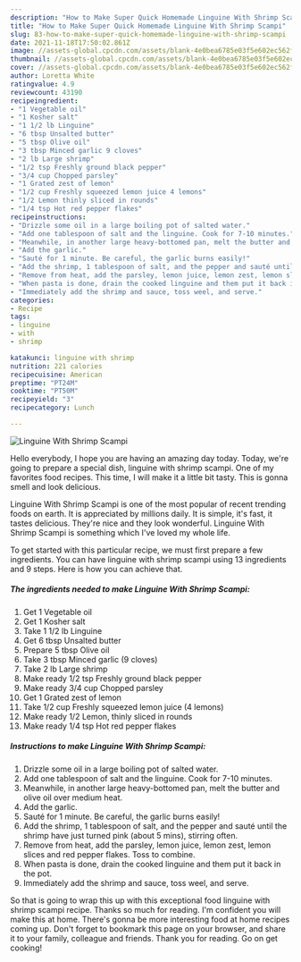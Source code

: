 ```yaml
---
description: "How to Make Super Quick Homemade Linguine With Shrimp Scampi"
title: "How to Make Super Quick Homemade Linguine With Shrimp Scampi"
slug: 83-how-to-make-super-quick-homemade-linguine-with-shrimp-scampi
date: 2021-11-18T17:50:02.861Z
image: //assets-global.cpcdn.com/assets/blank-4e0bea6785e03f5e602ec562f230caae08da540cada707380b4fe1bbebba43da.png
thumbnail: //assets-global.cpcdn.com/assets/blank-4e0bea6785e03f5e602ec562f230caae08da540cada707380b4fe1bbebba43da.png
cover: //assets-global.cpcdn.com/assets/blank-4e0bea6785e03f5e602ec562f230caae08da540cada707380b4fe1bbebba43da.png
author: Loretta White
ratingvalue: 4.9
reviewcount: 43190
recipeingredient:
- "1 Vegetable oil"
- "1 Kosher salt"
- "1 1/2 lb Linguine"
- "6 tbsp Unsalted butter"
- "5 tbsp Olive oil"
- "3 tbsp Minced garlic 9 cloves"
- "2 lb Large shrimp"
- "1/2 tsp Freshly ground black pepper"
- "3/4 cup Chopped parsley"
- "1 Grated zest of lemon"
- "1/2 cup Freshly squeezed lemon juice 4 lemons"
- "1/2 Lemon thinly sliced in rounds"
- "1/4 tsp Hot red pepper flakes"
recipeinstructions:
- "Drizzle some oil in a large boiling pot of salted water."
- "Add one tablespoon of salt and the linguine. Cook for 7-10 minutes."
- "Meanwhile, in another large heavy-bottomed pan, melt the butter and olive oil over medium heat."
- "Add the garlic."
- "Sauté for 1 minute. Be careful, the garlic burns easily!"
- "Add the shrimp, 1 tablespoon of salt, and the pepper and sauté until the shrimp have just turned pink (about 5 mins), stirring often."
- "Remove from heat, add the parsley, lemon juice, lemon zest, lemon slices and red pepper flakes. Toss to combine."
- "When pasta is done, drain the cooked linguine and them put it back in the pot."
- "Immediately add the shrimp and sauce, toss weel, and serve."
categories:
- Recipe
tags:
- linguine
- with
- shrimp

katakunci: linguine with shrimp 
nutrition: 221 calories
recipecuisine: American
preptime: "PT24M"
cooktime: "PT50M"
recipeyield: "3"
recipecategory: Lunch

---
```



![Linguine With Shrimp Scampi](//assets-global.cpcdn.com/assets/blank-4e0bea6785e03f5e602ec562f230caae08da540cada707380b4fe1bbebba43da.png)

Hello everybody, I hope you are having an amazing day today. Today, we're going to prepare a special dish, linguine with shrimp scampi. One of my favorites food recipes. This time, I will make it a little bit tasty. This is gonna smell and look delicious.

Linguine With Shrimp Scampi is one of the most popular of recent trending foods on earth. It is appreciated by millions daily. It is simple, it's fast, it tastes delicious. They're nice and they look wonderful. Linguine With Shrimp Scampi is something which I've loved my whole life.




To get started with this particular recipe, we must first prepare a few ingredients. You can have linguine with shrimp scampi using 13 ingredients and 9 steps. Here is how you can achieve that.

<!--inarticleads1-->

##### The ingredients needed to make Linguine With Shrimp Scampi:

1. Get 1 Vegetable oil
1. Get 1 Kosher salt
1. Take 1 1/2 lb Linguine
1. Get 6 tbsp Unsalted butter
1. Prepare 5 tbsp Olive oil
1. Take 3 tbsp Minced garlic (9 cloves)
1. Take 2 lb Large shrimp
1. Make ready 1/2 tsp Freshly ground black pepper
1. Make ready 3/4 cup Chopped parsley
1. Get 1 Grated zest of lemon
1. Take 1/2 cup Freshly squeezed lemon juice (4 lemons)
1. Make ready 1/2 Lemon, thinly sliced in rounds
1. Make ready 1/4 tsp Hot red pepper flakes




<!--inarticleads2-->

##### Instructions to make Linguine With Shrimp Scampi:

1. Drizzle some oil in a large boiling pot of salted water.
1. Add one tablespoon of salt and the linguine. Cook for 7-10 minutes.
1. Meanwhile, in another large heavy-bottomed pan, melt the butter and olive oil over medium heat.
1. Add the garlic.
1. Sauté for 1 minute. Be careful, the garlic burns easily!
1. Add the shrimp, 1 tablespoon of salt, and the pepper and sauté until the shrimp have just turned pink (about 5 mins), stirring often.
1. Remove from heat, add the parsley, lemon juice, lemon zest, lemon slices and red pepper flakes. Toss to combine.
1. When pasta is done, drain the cooked linguine and them put it back in the pot.
1. Immediately add the shrimp and sauce, toss weel, and serve.




So that is going to wrap this up with this exceptional food linguine with shrimp scampi recipe. Thanks so much for reading. I'm confident you will make this at home. There's gonna be more interesting food at home recipes coming up. Don't forget to bookmark this page on your browser, and share it to your family, colleague and friends. Thank you for reading. Go on get cooking!
